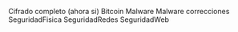 Cifrado completo (ahora si)
Bitcoin
Malware
Malware correcciones
SeguridadFisica
SeguridadRedes
SeguridadWeb
